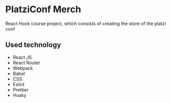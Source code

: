 # PlatziConf Merch 

React Hook course project, which consists of creating the store of the platzi conf

## Used technology

- React JS
- React Router
- Webpack
- Babel
- CSS
- Eslint
- Prettier
- Husky